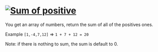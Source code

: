 # [![Sum of positive](https://www.codewars.com/kata/sum-of-positive)](https://www.codewars.com/kata/sum-of-positive)


You get an array of numbers, return the sum of all of the positives ones.

Example `[1,-4,7,12]` => `1 + 7 + 12 = 20`

Note: if there is nothing to sum, the sum is default to 0.
